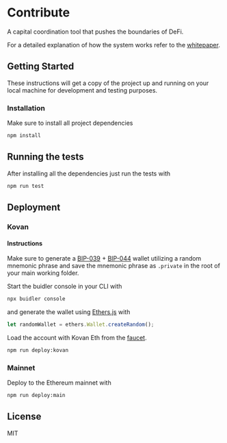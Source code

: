 # Contribute

A capital coordination tool that pushes the boundaries of DeFi.

For a detailed explanation of how the system works refer to the [whitepaper](https://ipfs.io/ipfs/QmPMuKKXTpJ3jQCJ2Eh6cnnUqUGFKXNgUiwAyJ9bcZLtpm).

## Getting Started

These instructions will get a copy of the project up and running on your local machine for development and testing purposes.

### Installation

Make sure to install all project dependencies

```bash
npm install
```

## Running the tests

After installing all the dependencies just run the tests with

```bash
npm run test
```

## Deployment

### Kovan

#### Instructions

Make sure to generate a [BIP-039](https://github.com/bitcoin/bips/blob/master/bip-0039.mediawiki) + [BIP-044](https://github.com/bitcoin/bips/blob/master/bip-0044.mediawiki) wallet utilizing a random mnemonic phrase and save the mnemonic phrase as `.private` in the root of your main working folder.

Start the buidler console in your CLI with
```bash
npx buidler console
```

and generate the wallet using [Ethers.js](https://docs.ethers.io/v4/index.html) with

```javascript
let randomWallet = ethers.Wallet.createRandom();

```

Load the account with Kovan Eth from the [faucet](https://faucet.kovan.network/).


```bash
npm run deploy:kovan
```

### Mainnet

Deploy to the Ethereum mainnet with

```bash
npm run deploy:main
```

## License

MIT
